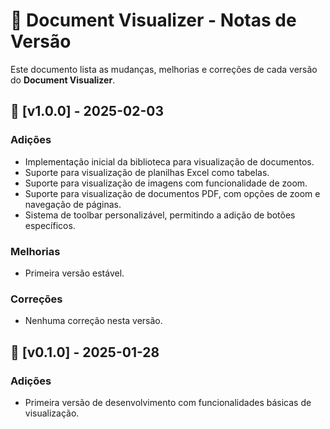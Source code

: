 
# 📄 Document Visualizer - Notas de Versão

Este documento lista as mudanças, melhorias e correções de cada versão do **Document Visualizer**.

## 📌 [v1.0.0] - 2025-02-03

### Adições
- Implementação inicial da biblioteca para visualização de documentos.
- Suporte para visualização de planilhas Excel como tabelas.
- Suporte para visualização de imagens com funcionalidade de zoom.
- Suporte para visualização de documentos PDF, com opções de zoom e navegação de páginas.
- Sistema de toolbar personalizável, permitindo a adição de botões específicos.

### Melhorias
- Primeira versão estável.

### Correções
- Nenhuma correção nesta versão.

## 📌 [v0.1.0] - 2025-01-28

### Adições
- Primeira versão de desenvolvimento com funcionalidades básicas de visualização.
